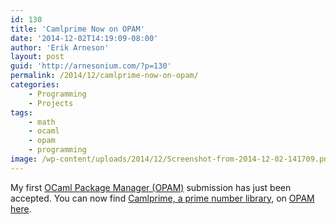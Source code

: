 ```yaml
---
id: 130
title: 'Camlprime Now on OPAM'
date: '2014-12-02T14:19:09-08:00'
author: 'Erik Arneson'
layout: post
guid: 'http://arnesonium.com/?p=130'
permalink: /2014/12/camlprime-now-on-opam/
categories:
    - Programming
    - Projects
tags:
    - math
    - ocaml
    - opam
    - programming
image: /wp-content/uploads/2014/12/Screenshot-from-2014-12-02-141709.png    
---
```


My first <a href="http://opam.ocaml.org/" target="_blank">OCaml Package Manager (OPAM)</a> submission has just been accepted. You can now find <a href="http://arnesonium.com/2014/11/prime-number-library-for-ocaml/" title="Prime Number Library for OCaml">Camlprime, a prime number library</a>, on <a href="http://opam.ocaml.org/packages/camlprime/camlprime.0.5/" target="_blank">OPAM here</a>.
